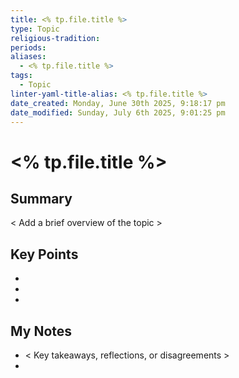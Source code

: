 ```yaml
---
title: <% tp.file.title %>
type: Topic
religious-tradition: 
periods: 
aliases:
  - <% tp.file.title %>
tags:
  - Topic
linter-yaml-title-alias: <% tp.file.title %>
date_created: Monday, June 30th 2025, 9:18:17 pm
date_modified: Sunday, July 6th 2025, 9:01:25 pm
---
```


# <% tp.file.title %>

## Summary
< Add a brief overview of the topic >

## Key Points
- 
- 
- 

## My Notes
- < Key takeaways, reflections, or disagreements >
- 